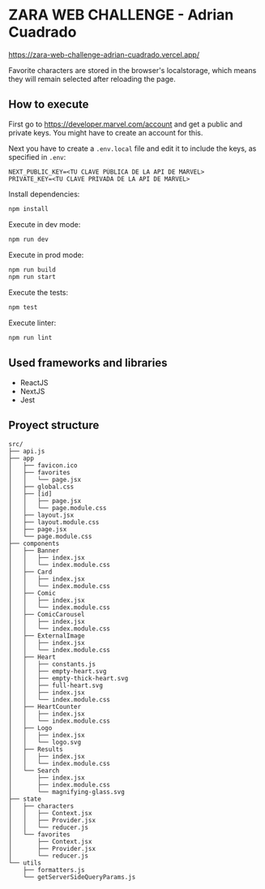 # ZARA WEB CHALLENGE - Adrian Cuadrado

https://zara-web-challenge-adrian-cuadrado.vercel.app/

Favorite characters are stored in the browser's localstorage, which means they will remain selected after reloading the page.

## How to execute

First go to https://developer.marvel.com/account and get a public and private keys. You might have to create an account for this.

Next you have to create a `.env.local` file and edit it to include the keys, as specified in `.env`:

```
NEXT_PUBLIC_KEY=<TU CLAVE PÚBLICA DE LA API DE MARVEL>
PRIVATE_KEY=<TU CLAVE PRIVADA DE LA API DE MARVEL>
```

Install dependencies:

```sh
npm install
```

Execute in dev mode:

```sh
npm run dev
```

Execute in prod mode:

```sh
npm run build
npm run start
```

Execute the tests:

```sh
npm test
```

Execute linter:

```sh
npm run lint
```

## Used frameworks and libraries

- ReactJS
- NextJS
- Jest

## Proyect structure

```
src/
├── api.js
├── app
│   ├── favicon.ico
│   ├── favorites
│   │   └── page.jsx
│   ├── global.css
│   ├── [id]
│   │   ├── page.jsx
│   │   └── page.module.css
│   ├── layout.jsx
│   ├── layout.module.css
│   ├── page.jsx
│   └── page.module.css
├── components
│   ├── Banner
│   │   ├── index.jsx
│   │   └── index.module.css
│   ├── Card
│   │   ├── index.jsx
│   │   └── index.module.css
│   ├── Comic
│   │   ├── index.jsx
│   │   └── index.module.css
│   ├── ComicCarousel
│   │   ├── index.jsx
│   │   └── index.module.css
│   ├── ExternalImage
│   │   ├── index.jsx
│   │   └── index.module.css
│   ├── Heart
│   │   ├── constants.js
│   │   ├── empty-heart.svg
│   │   ├── empty-thick-heart.svg
│   │   ├── full-heart.svg
│   │   ├── index.jsx
│   │   └── index.module.css
│   ├── HeartCounter
│   │   ├── index.jsx
│   │   └── index.module.css
│   ├── Logo
│   │   ├── index.jsx
│   │   └── logo.svg
│   ├── Results
│   │   ├── index.jsx
│   │   └── index.module.css
│   └── Search
│       ├── index.jsx
│       ├── index.module.css
│       └── magnifying-glass.svg
├── state
│   ├── characters
│   │   ├── Context.jsx
│   │   ├── Provider.jsx
│   │   └── reducer.js
│   └── favorites
│       ├── Context.jsx
│       ├── Provider.jsx
│       └── reducer.js
└── utils
    ├── formatters.js
    └── getServerSideQueryParams.js
```
